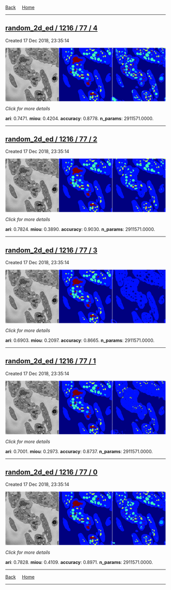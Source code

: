 
[Back](..)&nbsp;&nbsp;&nbsp;&nbsp;&nbsp;[Home](https://leapmanlab.github.io/snapshots)

---

<div class="summary"><a href="4"><h2>random_2d_ed / 1216 / 77 / 4</h2></a><p>Created 17 Dec 2018, 23:35:14
</p><a href="4"><img src="4/media/summary.png" align="center"></a><p>
<i>Click for more details</i>
</p></div>

**ari**: 0.7471. **miou**: 0.4204. **accuracy**: 0.8778. **n_params**: 2911571.0000. 

---

<div class="summary"><a href="2"><h2>random_2d_ed / 1216 / 77 / 2</h2></a><p>Created 17 Dec 2018, 23:35:14
</p><a href="2"><img src="2/media/summary.png" align="center"></a><p>
<i>Click for more details</i>
</p></div>

**ari**: 0.7824. **miou**: 0.3890. **accuracy**: 0.9030. **n_params**: 2911571.0000. 

---

<div class="summary"><a href="3"><h2>random_2d_ed / 1216 / 77 / 3</h2></a><p>Created 17 Dec 2018, 23:35:14
</p><a href="3"><img src="3/media/summary.png" align="center"></a><p>
<i>Click for more details</i>
</p></div>

**ari**: 0.6903. **miou**: 0.2097. **accuracy**: 0.8665. **n_params**: 2911571.0000. 

---

<div class="summary"><a href="1"><h2>random_2d_ed / 1216 / 77 / 1</h2></a><p>Created 17 Dec 2018, 23:35:14
</p><a href="1"><img src="1/media/summary.png" align="center"></a><p>
<i>Click for more details</i>
</p></div>

**ari**: 0.7001. **miou**: 0.2973. **accuracy**: 0.8737. **n_params**: 2911571.0000. 

---

<div class="summary"><a href="0"><h2>random_2d_ed / 1216 / 77 / 0</h2></a><p>Created 17 Dec 2018, 23:35:14
</p><a href="0"><img src="0/media/summary.png" align="center"></a><p>
<i>Click for more details</i>
</p></div>

**ari**: 0.7828. **miou**: 0.4109. **accuracy**: 0.8971. **n_params**: 2911571.0000. 

---

[Back](..)&nbsp;&nbsp;&nbsp;&nbsp;&nbsp;[Home](https://leapmanlab.github.io/snapshots)

---